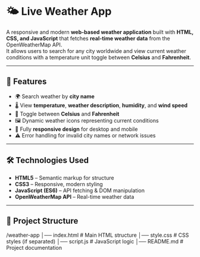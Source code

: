 # 🌤 Live Weather App

A responsive and modern **web-based weather application** built with **HTML, CSS, and JavaScript** that fetches **real-time weather data** from the OpenWeatherMap API.  
It allows users to search for any city worldwide and view current weather conditions with a temperature unit toggle between **Celsius** and **Fahrenheit**.

---

## 📌 Features

- 🌍 Search weather by **city name**  
- 🌡 View **temperature**, **weather description**, **humidity**, and **wind speed**  
- 🔄 Toggle between **Celsius** and **Fahrenheit**  
- 🖼 Dynamic weather icons representing current conditions  
- 📱 Fully **responsive design** for desktop and mobile  
- ⚠ Error handling for invalid city names or network issues  

---

## 🛠 Technologies Used

- **HTML5** – Semantic markup for structure  
- **CSS3** – Responsive, modern styling  
- **JavaScript (ES6)** – API fetching & DOM manipulation  
- **OpenWeatherMap API** – Real-time weather data  

---

## 📂 Project Structure

/weather-app
│── index.html # Main HTML structure
│── style.css # CSS styles (if separated)
│── script.js # JavaScript logic
│── README.md # Project documentation

